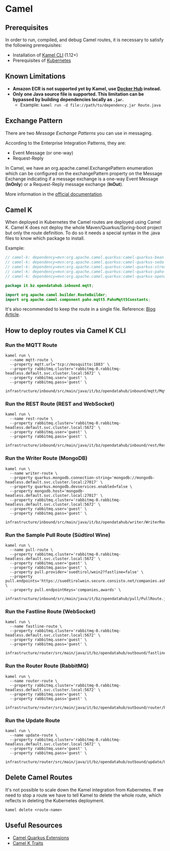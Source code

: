 <!--
SPDX-FileCopyrightText: NOI Techpark <digital@noi.bz.it>

SPDX-License-Identifier: CC0-1.0
-->

# Camel

## Prerequisites

In order to run, compiled, and debug Camel routes, it is necessary to satisfy the following prerequisites:

- Installation of [Kamel CLI](https://github.com/apache/camel-k/releases) (1.12+)
- Prerequisites of [Kubernetes](kubernetes.md#Prerequisites)

## Known Limitations

- **Amazon ECR is not supported yet by Kamel, use [Docker Hub](https://hub.docker.com/) instead.**
- **Only one Java source file is supported. This limitation can be bypassed by building dependencies locally as `.jar`.**
  - Example: `kamel run -d file://path/to/dependency.jar Route.java`

## Exchange Pattern

There are two *Message Exchange Patterns* you can use in messaging.

According to the Enterprise Integration Patterns, they are:

- Event Message (or one-way)
- Request-Reply

In Camel, we have an org.apache.camel.ExchangePattern enumeration which can be configured on the exchangePattern property on the Message Exchange indicating if a message exchange is a one-way Event Message (**InOnly**) or a Request-Reply message exchange (**InOut**).

More information in the [official documentation](https://camel.apache.org/manual/exchange-pattern.html).

## Camel K

When deployed in Kubernetes the Camel routes are deployed using Camel K.
Camel K does not deploy the whole Maven/Quarkus/Spring-boot project but only the route definition. To do so it needs a special syntax in the .java files to know which package to install.

Example:
```java
// camel-k: dependency=mvn:org.apache.camel.quarkus:camel-quarkus-bean
// camel-k: dependency=mvn:org.apache.camel.quarkus:camel-quarkus-seda
// camel-k: dependency=mvn:org.apache.camel.quarkus:camel-quarkus-stream
// camel-k: dependency=mvn:org.apache.camel.quarkus:camel-quarkus-paho-mqtt5
// camel-k: dependency=mvn:org.apache.camel.quarkus:camel-quarkus-openapi-java

package it.bz.opendatahub.inbound.mqtt;

import org.apache.camel.builder.RouteBuilder;
import org.apache.camel.component.paho.mqtt5.PahoMqtt5Constants;
```

It's also recommended to keep the route in a single file.
Reference: [Blog Article](https://piotrminkowski.com/2020/12/08/apache-camel-k-and-quarkus-on-kubernetes/).

## How to deploy routes via Camel K CLI

### Run the **MQTT Route**

```
kamel run \
  --name mqtt-route \
  --property mqtt.url='tcp://mosquitto:1883' \
  --property rabbitmq.cluster='rabbitmq-0.rabbitmq-headless.default.svc.cluster.local:5672' \
  --property rabbitmq.user='guest' \
  --property rabbitmq.pass='guest' \
    infrastructure/inbound/src/main/java/it/bz/opendatahub/inbound/mqtt/MqttRoute.java
```

### Run the **REST Route (REST and WebSocket)**

```
kamel run \
  --name rest-route \
  --property rabbitmq.cluster='rabbitmq-0.rabbitmq-headless.default.svc.cluster.local:5672' \
  --property rabbitmq.user='guest' \
  --property rabbitmq.pass='guest' \
    infrastructure/inbound/src/main/java/it/bz/opendatahub/inbound/rest/RestRoute.java
```

### Run the **Writer Route (MongoDB)**

```
kamel run \
  --name writer-route \
  --property quarkus.mongodb.connection-string='mongodb://mongodb-headless.default.svc.cluster.local:27017' \
  --property quarkus.mongodb.devservices.enabled=false \
  --property mongodb.host='mongodb-headless.default.svc.cluster.local:27017' \
  --property rabbitmq.cluster='rabbitmq-0.rabbitmq-headless.default.svc.cluster.local:5672' \
  --property rabbitmq.user='guest' \
  --property rabbitmq.pass='guest' \
    infrastructure/inbound/src/main/java/it/bz/opendatahub/writer/WriterRoute.java
```

### Run the **Sample Pull Route (Südtirol Wine)**

```
kamel run \
  --name pull-route \
  --property rabbitmq.cluster='rabbitmq-0.rabbitmq-headless.default.svc.cluster.local:5672' \
  --property rabbitmq.user='guest' \
  --property rabbitmq.pass='guest' \
  --property pull.provider='suedtirol/wein2?fastline=false' \
  --property pull.endpoints='https://suedtirolwein.secure.consisto.net/companies.ashx,https://suedtirolwein.secure.consisto.net/awards.ashx' \
  --property pull.endpointKeys='companies,awards' \
    infrastructure/inbound/src/main/java/it/bz/opendatahub/pull/PullRoute.java
```

### Run the **Fastline Route (WebSocket)**

```
kamel run \
  --name fastline-route \
  --property rabbitmq.cluster='rabbitmq-0.rabbitmq-headless.default.svc.cluster.local:5672' \
  --property rabbitmq.user='guest' \
  --property rabbitmq.pass='guest' \
    infrastructure/router/src/main/java/it/bz/opendatahub/outbound/fastline/FastlineRoute.java
```

### Run the **Router Route (RabbitMQ)**

```
kamel run \
  --name router-route \
  --property rabbitmq.cluster='rabbitmq-0.rabbitmq-headless.default.svc.cluster.local:5672' \
  --property rabbitmq.user='guest' \
  --property rabbitmq.pass='guest' \
    infrastructure/router/src/main/java/it/bz/opendatahub/outbound/router/RouterRoute.java
```

### Run the **Update Route**

```
kamel run \
  --name update-route \
  --property rabbitmq.cluster='rabbitmq-0.rabbitmq-headless.default.svc.cluster.local:5672' \
  --property rabbitmq.user='guest' \
  --property rabbitmq.pass='guest' \
    infrastructure/router/src/main/java/it/bz/opendatahub/outbound/update/UpdateRoute.java
```

## Delete Camel Routes

It's not possible to scale down the Kamel integration from Kubernetes.
If we need to stop a route we have to tell Kamel to delete the whole route, which reflects in deleting the Kubernetes deployment.

```
kamel delete <route-name>
```

## Useful Resources

- [Camel Quarkus Extensions](https://camel.apache.org/camel-quarkus/2.16.x/reference/index.html)
- [Camel K Traits](https://camel.apache.org/camel-k/1.12.x/traits/traits.html)
